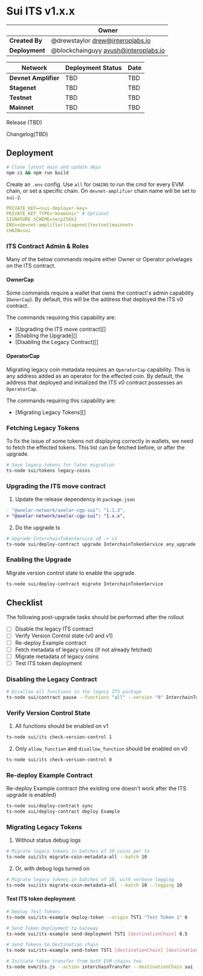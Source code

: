 # Sui ITS v1.x.x

|                | **Owner**                              |
| -------------- | -------------------------------------- |
| **Created By** | @drewstaylor <drew@interoplabs.io> |
| **Deployment** | @blockchainguyy <ayush@interoplabs.io> |

| **Network**          | **Deployment Status** | **Date**   |
| -------------------- | --------------------- | ---------- |
| **Devnet Amplifier** | TBD                   | TBD        |
| **Stagenet**         | TBD                   | TBD        |
| **Testnet**          | TBD                   | TBD        |
| **Mainnet**          | TBD                   | TBD        |

Release (TBD)

Changelog(TBD)

## Deployment

```bash
# Clone latest main and update deps
npm ci && npm run build
```

Create an `.env` config. Use `all` for `CHAINS` to run the cmd for every EVM chain, or set a specific chain. On `devnet-amplifier` chain name will be set to `sui-2`.

```yaml
PRIVATE_KEY=<sui-deployer-key>
PRIVATE_KEY_TYPE="mnemonic" # Optional
SIGNATURE_SCHEME=secp256k1
ENV=<devnet-amplifier|stagenet|testnet|mainnet>
CHAIN=sui
```

### ITS Contract Admin & Roles

Many of the below commands require either Owner or Operator privelages on the ITS contract.

#### OwnerCap

Some commands require a wallet that owns the contract's admin capability (`OwnerCap`). By default, this will be the address that deployed the ITS v0 contract.

The commands requiring this capability are:
* [Upgrading the ITS move contract][]
* [Enabling the Upgrade][]
* [Disabling the Legacy Contract][]

#### OperatorCap

Migrating legacy coin metadata requires an `OperatorCap` capability. This is any address added as an operator for the effected coin. By default, the address that deployed and initialized the ITS v0 contract possesses an `OperatorCap`.

The commands requiring this capability are:
* [Migrating Legacy Tokens][]

### Fetching Legacy Tokens

To fix the issue of some tokens not displaying correctly in wallets, we need to fetch the effected tokens. This list can be fetched before, or after the upgrade.

```bash
# Save legacy tokens for later migration
ts-node sui/tokens legacy-coins
```

### Upgrading the ITS move contract ###

1. Update the release dependency in `package.json`

```diff
- "@axelar-network/axelar-cgp-sui": "1.1.3",
+ "@axelar-network/axelar-cgp-sui": "1.x.x",
```

2. Do the upgrade tx

```bash
# Upgrade InterchainTokenService v0 -> v1
ts-node sui/deploy-contract upgrade InterchainTokenService any_upgrade
```

### Enabling the Upgrade ###

Migrate version control state to enable the upgrade. 

```bash
ts-node sui/deploy-contract migrate InterchainTokenService
```

## Checklist

The following post-upgrade tasks should be performed after the rollout

- [ ] Disable the legacy ITS contract
- [ ] Verify Version Control state (v0 and v1)
- [ ] Re-deploy Example contract
- [ ] Fetch metadata of legacy coins (if not already fetched)
- [ ] Migrate metadata of legacy coins
- [ ] Test ITS token deployment

### Disabling the Legacy Contract ###

```bash
# Disallow all functions in the legacy ITS package
ts-node sui/contract pause --functions "all" --version "0" InterchainTokenService
```

### Verify Version Control State

1. All functions should be enabled on v1

```bash
ts-node sui/its check-version-control 1
```

2. Only `allow_function` and `disallow_function` should be enabled on v0

```bash
ts-node sui/its check-version-control 0
```

### Re-deploy Example Contract

Re-deploy Example contract (the existing one doesn't work after the ITS upgrade is enabled)

```bash
ts-node sui/deploy-contract sync
ts-node sui/deploy-contract deploy Example
```

### Migrating Legacy Tokens ###

1. Without status debug logs

```bash
# Migrate legacy tokens in batches of 10 coins per tx
ts-node sui/its migrate-coin-metadata-all --batch 10
```

2. Or, with debug logs turned on

```bash
# Migrate legacy tokens in batches of 10, with verbose logging
ts-node sui/its migrate-coin-metadata-all --batch 10 --logging 10
```

#### Test ITS token deployment

```bash
# Deploy Test Tokens
ts-node sui/its-example deploy-token --origin TST1 "Test Token 1" 6

# Send Token Deployment to Gateway
ts-node sui/its-example send-deployment TST1 [destinationChain] 0.5

# Send Tokens to Destination chain
ts-node sui/its-example send-token TST1 [destinationChain] [destinationAddress] 0.5 1

# Initiate token transfer from both EVM chains too
ts-node evm/its.js --action interchainTransfer --destinationChain sui --tokenId [tokenId] --destinationAddress [recipientAddress] --amount 1 --gasValue 0.5
```
